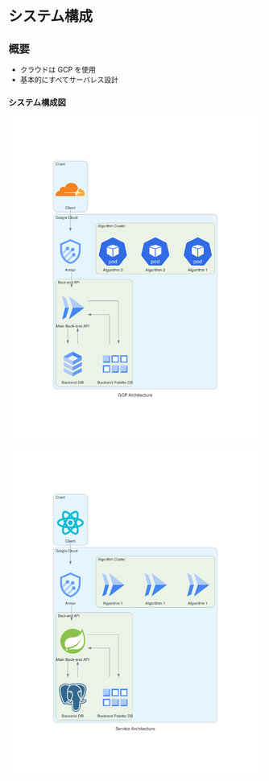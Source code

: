 # システム構成

## 概要

- クラウドは GCP を使用
- 基本的にすべてサーバレス設計

### システム構成図

![クラウド構成図](./imgs/gcp_architecture.png)

![サービス構成図](./imgs/service_architecture.png)
